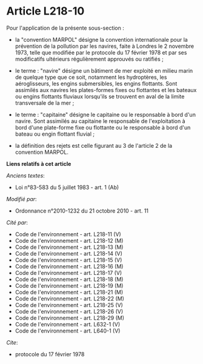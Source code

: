 # Article L218-10

Pour l'application de la présente sous-section :

- la "convention MARPOL" désigne la convention internationale pour la prévention de la pollution par les navires, faite à
Londres le 2 novembre 1973, telle que modifiée par le protocole du 17 février 1978 et par ses modificatifs ultérieurs
régulièrement approuvés ou ratifiés ;

- le terme : "navire" désigne un bâtiment de mer exploité en milieu marin de quelque type que ce soit, notamment les
hydroptères, les aéroglisseurs, les engins submersibles, les engins flottants. Sont assimilés aux navires les plates-formes
fixes ou flottantes et les bateaux ou engins flottants fluviaux lorsqu'ils se trouvent en aval de la limite transversale de
la mer ;

- le terme : "capitaine" désigne le capitaine ou le responsable à bord d'un navire. Sont assimilés au capitaine le
responsable de l'exploitation à bord d'une plate-forme fixe ou flottante ou le responsable à bord d'un bateau ou engin
flottant fluvial ;

- la définition des rejets est celle figurant au 3 de l'article 2 de la convention MARPOL.

**Liens relatifs à cet article**

_Anciens textes_:

  - Loi n°83-583 du 5 juillet 1983 - art. 1 (Ab)

_Modifié par_:

  - Ordonnance n°2010-1232 du 21 octobre 2010 - art. 11

_Cité par_:

  - Code de l'environnement - art. L218-11 (V)
  - Code de l'environnement - art. L218-12 (M)
  - Code de l'environnement - art. L218-13 (M)
  - Code de l'environnement - art. L218-14 (V)
  - Code de l'environnement - art. L218-15 (V)
  - Code de l'environnement - art. L218-16 (M)
  - Code de l'environnement - art. L218-17 (V)
  - Code de l'environnement - art. L218-18 (M)
  - Code de l'environnement - art. L218-19 (M)
  - Code de l'environnement - art. L218-21 (M)
  - Code de l'environnement - art. L218-22 (M)
  - Code de l'environnement - art. L218-25 (V)
  - Code de l'environnement - art. L218-26 (V)
  - Code de l'environnement - art. L218-29 (M)
  - Code de l'environnement - art. L632-1 (V)
  - Code de l'environnement - art. L640-1 (V)

_Cite_:

  - protocole du 17 février 1978

